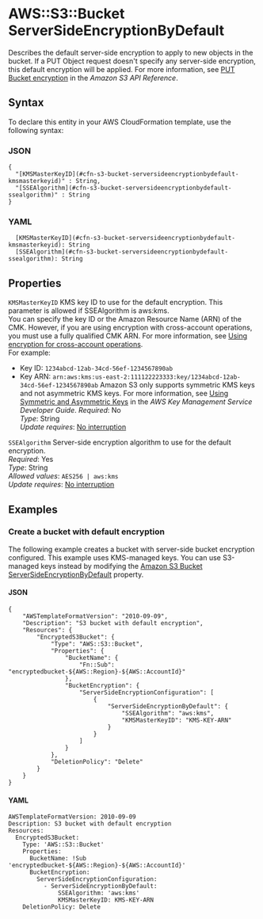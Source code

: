 # AWS::S3::Bucket ServerSideEncryptionByDefault<a name="aws-properties-s3-bucket-serversideencryptionbydefault"></a>

Describes the default server\-side encryption to apply to new objects in the bucket\. If a PUT Object request doesn't specify any server\-side encryption, this default encryption will be applied\. For more information, see [PUT Bucket encryption](https://docs.aws.amazon.com/AmazonS3/latest/API/RESTBucketPUTencryption.html) in the *Amazon S3 API Reference*\.

## Syntax<a name="aws-properties-s3-bucket-serversideencryptionbydefault-syntax"></a>

To declare this entity in your AWS CloudFormation template, use the following syntax:

### JSON<a name="aws-properties-s3-bucket-serversideencryptionbydefault-syntax.json"></a>

```
{
  "[KMSMasterKeyID](#cfn-s3-bucket-serversideencryptionbydefault-kmsmasterkeyid)" : String,
  "[SSEAlgorithm](#cfn-s3-bucket-serversideencryptionbydefault-ssealgorithm)" : String
}
```

### YAML<a name="aws-properties-s3-bucket-serversideencryptionbydefault-syntax.yaml"></a>

```
  [KMSMasterKeyID](#cfn-s3-bucket-serversideencryptionbydefault-kmsmasterkeyid): String
  [SSEAlgorithm](#cfn-s3-bucket-serversideencryptionbydefault-ssealgorithm): String
```

## Properties<a name="aws-properties-s3-bucket-serversideencryptionbydefault-properties"></a>

`KMSMasterKeyID`  <a name="cfn-s3-bucket-serversideencryptionbydefault-kmsmasterkeyid"></a>
KMS key ID to use for the default encryption\. This parameter is allowed if SSEAlgorithm is aws:kms\.  
You can specify the key ID or the Amazon Resource Name \(ARN\) of the CMK\. However, if you are using encryption with cross\-account operations, you must use a fully qualified CMK ARN\. For more information, see [Using encryption for cross\-account operations](https://docs.aws.amazon.com/AmazonS3/latest/dev/bucket-encryption.html#bucket-encryption-update-bucket-policy)\.  
For example:  
+ Key ID: `1234abcd-12ab-34cd-56ef-1234567890ab`
+ Key ARN: `arn:aws:kms:us-east-2:111122223333:key/1234abcd-12ab-34cd-56ef-1234567890ab`
Amazon S3 only supports symmetric KMS keys and not asymmetric KMS keys\. For more information, see [Using Symmetric and Asymmetric Keys](https://docs.aws.amazon.com/kms/latest/developerguide/symmetric-asymmetric.html) in the *AWS Key Management Service Developer Guide*\.
*Required*: No  
*Type*: String  
*Update requires*: [No interruption](https://docs.aws.amazon.com/AWSCloudFormation/latest/UserGuide/using-cfn-updating-stacks-update-behaviors.html#update-no-interrupt)

`SSEAlgorithm`  <a name="cfn-s3-bucket-serversideencryptionbydefault-ssealgorithm"></a>
Server\-side encryption algorithm to use for the default encryption\.  
*Required*: Yes  
*Type*: String  
*Allowed values*: `AES256 | aws:kms`  
*Update requires*: [No interruption](https://docs.aws.amazon.com/AWSCloudFormation/latest/UserGuide/using-cfn-updating-stacks-update-behaviors.html#update-no-interrupt)

## Examples<a name="aws-properties-s3-bucket-serversideencryptionbydefault--examples"></a>

### Create a bucket with default encryption<a name="aws-properties-s3-bucket-serversideencryptionbydefault--examples--Create_a_bucket_with_default_encryption"></a>

The following example creates a bucket with server\-side bucket encryption configured\. This example uses KMS\-managed keys\. You can use S3\-managed keys instead by modifying the [Amazon S3 Bucket ServerSideEncryptionByDefault](https://docs.aws.amazon.com/AWSCloudFormation/latest/UserGuide/aws-properties-s3-bucket-serversideencryptionbydefault.html) property\.

#### JSON<a name="aws-properties-s3-bucket-serversideencryptionbydefault--examples--Create_a_bucket_with_default_encryption--json"></a>

```
{
    "AWSTemplateFormatVersion": "2010-09-09",
    "Description": "S3 bucket with default encryption",
    "Resources": {
        "EncryptedS3Bucket": {
            "Type": "AWS::S3::Bucket",
            "Properties": {
                "BucketName": {
                    "Fn::Sub": "encryptedbucket-${AWS::Region}-${AWS::AccountId}"
                },
                "BucketEncryption": {
                    "ServerSideEncryptionConfiguration": [
                        {
                            "ServerSideEncryptionByDefault": {
                                "SSEAlgorithm": "aws:kms",
                                "KMSMasterKeyID": "KMS-KEY-ARN"
                            }
                        }
                    ]
                }
            },
            "DeletionPolicy": "Delete"
        }
    }
}
```

#### YAML<a name="aws-properties-s3-bucket-serversideencryptionbydefault--examples--Create_a_bucket_with_default_encryption--yaml"></a>

```
AWSTemplateFormatVersion: 2010-09-09
Description: S3 bucket with default encryption
Resources:
  EncryptedS3Bucket:
    Type: 'AWS::S3::Bucket'
    Properties:
      BucketName: !Sub 'encryptedbucket-${AWS::Region}-${AWS::AccountId}'
      BucketEncryption:
        ServerSideEncryptionConfiguration:
          - ServerSideEncryptionByDefault:
              SSEAlgorithm: 'aws:kms'
              KMSMasterKeyID: KMS-KEY-ARN
    DeletionPolicy: Delete
```